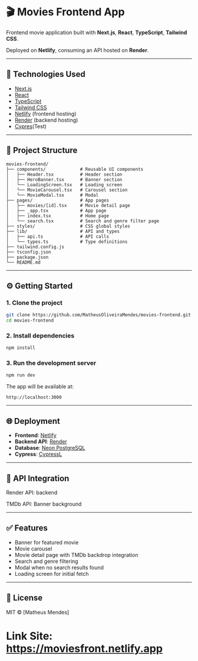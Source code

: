 # 🎬 Movies Frontend App

Frontend movie application built with **Next.js**, **React**, **TypeScript**, **Tailwind CSS**.

Deployed on **Netlify**, consuming an API hosted on **Render**.

---

## 🚀 Technologies Used

- [Next.js](https://nextjs.org/)
- [React](https://reactjs.org/)
- [TypeScript](https://www.typescriptlang.org/)
- [Tailwind CSS](https://tailwindcss.com/)
- [Netlify](https://www.netlify.com/) (frontend hosting)
- [Render](https://render.com/) (backend hosting)
- [Cypres](https://www.cypress.io)(Test)

---

## 📂 Project Structure

```
movies-frontend/
├── components/             # Reusable UI components
│   ├── Header.tsx          # Header section
│   ├── HeroBanner.tsx      # Banner section
│   └── LoadingScreen.tsx   # Loading screen
│   └── MovieCarousel.tsx   # Carousel section
│   └── MovieModal.tsx      # Modal
├── pages/                  # App pages
│   ├── movies/[id].tsx     # Movie detail page
│   ├── _app.tsx            # App page
│   ├── index.tsx           # Home page
│   └── search.tsx          # Search and genre filter page
├── styles/                 # CSS global styles
├── lib/                    # API and types
│   ├── api.ts              # API calls
│   └── types.ts            # Type definitions
├── tailwind.config.js
├── tsconfig.json
├── package.json
└── README.md
```

---

## ⚙️ Getting Started

### 1. Clone the project

```bash
git clone https://github.com/MatheusOliveiraMendes/movies-frontend.git
cd movies-frontend
```

### 2. Install dependencies

```bash
npm install
```

### 3. Run the development server

```bash
npm run dev
```

The app will be available at:

```
http://localhost:3000
```

---

## 🌐 Deployment

- **Frontend**: [Netlify](https://www.netlify.com/)
- **Backend API**: [Render](https://render.com/)
- **Database**: [Neon PostgreSQL](https://neon.tech/)
- **Cypress**: [CypressL](https://www.cypress.io)


---

## 🔗 API Integration

Render API: backend

TMDb API: Banner background

---

## ✅ Features

- Banner for featured movie
- Movie carousel
- Movie detail page with TMDb backdrop integration
- Search and genre filtering
- Modal when no search results found
- Loading screen for initial fetch

---

## 🧾 License

MIT © [Matheus Mendes]


# Link Site: https://moviesfront.netlify.app
